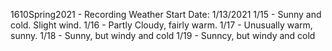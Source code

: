 1610Spring2021 - Recording Weather
Start Date: 1/13/2021
1/15 - Sunny and cold. Slight wind.
1/16 - Partly Cloudy, fairly warm.
1/17 - Unusually warm, sunny.
1/18 - Sunny, but windy and cold
1/19 - Sunncy, but windy and cold